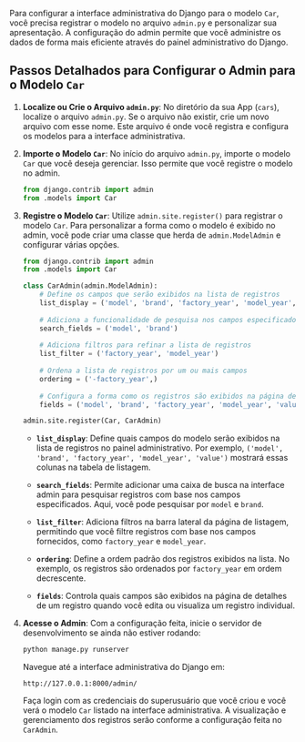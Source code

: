 Para configurar a interface administrativa do Django para o modelo `Car`, você precisa registrar o modelo no arquivo `admin.py` e personalizar sua apresentação. A configuração do admin permite que você administre os dados de forma mais eficiente através do painel administrativo do Django.

## Passos Detalhados para Configurar o Admin para o Modelo `Car`

1. **Localize ou Crie o Arquivo `admin.py`**:
   No diretório da sua App (`cars`), localize o arquivo `admin.py`. Se o arquivo não existir, crie um novo arquivo com esse nome. Este arquivo é onde você registra e configura os modelos para a interface administrativa.

2. **Importe o Modelo `Car`**:
   No início do arquivo `admin.py`, importe o modelo `Car` que você deseja gerenciar. Isso permite que você registre o modelo no admin.

   ```python
   from django.contrib import admin
   from .models import Car
   ```

3. **Registre o Modelo `Car`**:
   Utilize `admin.site.register()` para registrar o modelo `Car`. Para personalizar a forma como o modelo é exibido no admin, você pode criar uma classe que herda de `admin.ModelAdmin` e configurar várias opções.

   ```python
   from django.contrib import admin
   from .models import Car

   class CarAdmin(admin.ModelAdmin):
       # Define os campos que serão exibidos na lista de registros
       list_display = ('model', 'brand', 'factory_year', 'model_year', 'value')
       
       # Adiciona a funcionalidade de pesquisa nos campos especificados
       search_fields = ('model', 'brand')
       
       # Adiciona filtros para refinar a lista de registros
       list_filter = ('factory_year', 'model_year')
       
       # Ordena a lista de registros por um ou mais campos
       ordering = ('-factory_year',)
       
       # Configura a forma como os registros são exibidos na página de detalhes
       fields = ('model', 'brand', 'factory_year', 'model_year', 'value')

   admin.site.register(Car, CarAdmin)
   ```

   - **`list_display`**: Define quais campos do modelo serão exibidos na lista de registros no painel administrativo. Por exemplo, `('model', 'brand', 'factory_year', 'model_year', 'value')` mostrará essas colunas na tabela de listagem.
   
   - **`search_fields`**: Permite adicionar uma caixa de busca na interface admin para pesquisar registros com base nos campos especificados. Aqui, você pode pesquisar por `model` e `brand`.
   
   - **`list_filter`**: Adiciona filtros na barra lateral da página de listagem, permitindo que você filtre registros com base nos campos fornecidos, como `factory_year` e `model_year`.
   
   - **`ordering`**: Define a ordem padrão dos registros exibidos na lista. No exemplo, os registros são ordenados por `factory_year` em ordem decrescente.
   
   - **`fields`**: Controla quais campos são exibidos na página de detalhes de um registro quando você edita ou visualiza um registro individual.

4. **Acesse o Admin**:
   Com a configuração feita, inicie o servidor de desenvolvimento se ainda não estiver rodando:

   ```bash
   python manage.py runserver
   ```

   Navegue até a interface administrativa do Django em:

   ```url
   http://127.0.0.1:8000/admin/
   ```

   Faça login com as credenciais do superusuário que você criou e você verá o modelo `Car` listado na interface administrativa. A visualização e gerenciamento dos registros serão conforme a configuração feita no `CarAdmin`.
